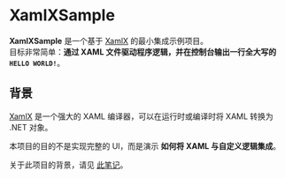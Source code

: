 # XamlXSample

**XamlXSample** 是一个基于 [XamlX](https://github.com/kekekeks/XamlX) 的最小集成示例项目。  
目标非常简单：**通过 XAML 文件驱动程序逻辑，并在控制台输出一行全大写的 `HELLO WORLD!`**。

## 背景

[XamlX](https://github.com/kekekeks/XamlX) 是一个强大的 XAML 编译器，可以在运行时或编译时将 XAML 转换为 .NET 对象。

本项目的目的不是实现完整的 UI，而是演示 **如何将 XAML 与自定义逻辑集成**。

关于此项目的背景，请见 [此笔记](https://github.com/Bli-AIk/Notes/blob/main/Avalonia/2025-9-13_FightingWithXamlX.md)。